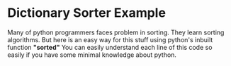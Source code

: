 # Dictionary Sorter Example
Many of python programmers faces problem in sorting. They learn sorting algorithms. But here is an easy way for this stuff using python's inbuilt function __**"sorted"**__  You can easily understand each line of this code so easily if you have some minimal knowledge about python.
